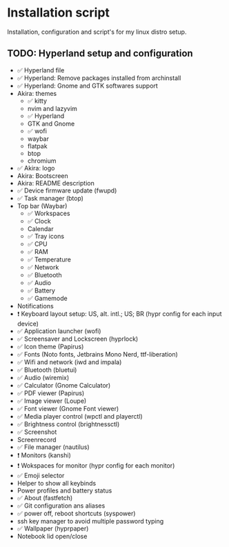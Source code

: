 # Installation script

Installation, configuration and script's for my linux distro setup.

## TODO: Hyperland setup and configuration

- ✅ Hyperland file
- ✅ Hyperland: Remove packages installed from archinstall
- ✅ Hyperland: Gnome and GTK softwares support
- Akira: themes
  - ✅ kitty
  - nvim and lazyvim
  - ✅ Hyperland
  - GTK and Gnome
  - ✅ wofi
  - waybar
  - flatpak
  - btop
  - chromium
- ✅ Akira: logo
- Akira: Bootscreen
- Akira: README description
- ✅ Device firmware update (fwupd)
- ✅ Task manager (btop)
- Top bar (Waybar)
  - ✅ Workspaces
  - ✅ Clock
  - Calendar
  - ✅ Tray icons
  - ✅ CPU
  - ✅ RAM
  - ✅ Temperature
  - ✅ Network
  - ✅ Bluetooth
  - ✅ Audio
  - ✅ Battery
  - ✅ Gamemode
- Notifications
- ❗ Keyboard layout setup: US, alt. intl.; US; BR (hypr config for each input device)
- ✅ Application launcher (wofi)
- ✅ Screensaver and Lockscreen (hyprlock)
- ✅ Icon theme (Papirus)
- ✅ Fonts (Noto fonts, Jetbrains Mono Nerd, ttf-liberation)
- ✅ Wifi and network (iwd and impala)
- ✅ Bluetooth (bluetui)
- ✅ Audio (wiremix)
- ✅ Calculator (Gnome Calculator)
- ✅ PDF viewer (Papirus)
- ✅ Image viewer (Loupe)
- ✅ Font viewer (Gnome Font viewer)
- ✅ Media player control (wpctl and playerctl)
- ✅ Brightness control (brightnessctl)
- ✅ Screenshot
- Screenrecord
- ✅ File manager (nautilus)
- ❗ Monitors (kanshi)
- ❗ Wokspaces for monitor (hypr config for each monitor)
- ✅ Emoji selector
- Helper to show all keybinds
- Power profiles and battery status
- ✅ About (fastfetch)
- ✅ Git configuration ans aliases
- ✅ power off, reboot shortcuts (syspower)
- ssh key manager to avoid multiple password typing
- ✅ Wallpaper (hyprpaper)
- Notebook lid open/close

